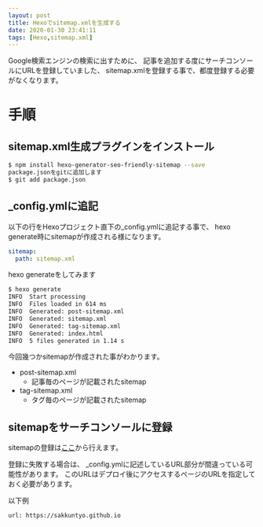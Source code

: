 ```yaml
---
layout: post
title: Hexoでsitemap.xmlを生成する
date: 2020-01-30 23:41:11
tags: [Hexo,sitemap.xml]
---
```


Google検索エンジンの検索に出すために、
記事を追加する度にサーチコンソールにURLを登録していました、
sitemap.xmlを登録する事で、都度登録する必要がなくなります。

# 手順

## sitemap.xml生成プラグインをインストール

```bash
$ npm install hexo-generator-seo-friendly-sitemap --save
package.jsonをgitに追加します
$ git add package.json
```

## _config.ymlに追記

以下の行をHexoプロジェクト直下の_config.ymlに追記する事で、
hexo generate時にsitemapが作成される様になります。

```yaml
sitemap:
  path: sitemap.xml
```

hexo generateをしてみます

```bash
$ hexo generate
INFO  Start processing
INFO  Files loaded in 614 ms
INFO  Generated: post-sitemap.xml
INFO  Generated: sitemap.xml
INFO  Generated: tag-sitemap.xml
INFO  Generated: index.html
INFO  5 files generated in 1.14 s
```

今回幾つかsitemapが作成された事がわかります。

- post-sitemap.xml
  - 記事毎のページが記載されたsitemap
- tag-sitemap.xml
  - タグ毎のページが記載されたsitemap

## sitemapをサーチコンソールに登録

sitemapの登録は[ここ](https://search.google.com/search-console/sitemaps)から行えます。

登録に失敗する場合は、
_config.ymlに記述しているURL部分が間違っている可能性があります。
このURLはデプロイ後にアクセスするページのURLを指定しておく必要があります。

以下例
```
url: https://sakkuntyo.github.io
```
